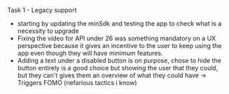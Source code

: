 Task 1 - Legacy support

- starting by updating the minSdk and testing the app to check what is a necessity to upgrade
- Fixing the video for API under 26 was something mandatory on a UX perspective because it gives an 
incentive to the user to keep using the app even though they will have minimum features.
- Adding a text under a disabled button is on purpose, chose to hide the button entirely is a good choice
but showing the user that they could, but they can't gives them an overview of what they could have 
-> Triggers FOMO (nefarious tactics i know)